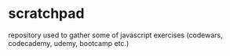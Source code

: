 # scratchpad
repository used to gather some of javascript exercises (codewars, codecademy, udemy, bootcamp etc.)